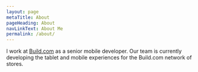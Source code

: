 ```yaml
---
layout: page
metaTitle: About
pageHeading: About
navLinkText: About Me
permalink: /about/
---
```


I work at [Build.com](http://build.com/) as a senior mobile developer. Our team is currently developing the tablet and mobile experiences for the Build.com network of stores.
